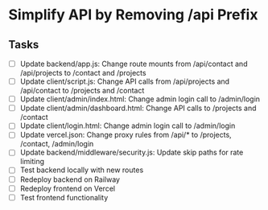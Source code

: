 # Simplify API by Removing /api Prefix

## Tasks

- [ ] Update backend/app.js: Change route mounts from /api/contact and /api/projects to /contact and /projects
- [ ] Update client/script.js: Change API calls from /api/projects and /api/contact to /projects and /contact
- [ ] Update client/admin/index.html: Change admin login call to /admin/login
- [ ] Update client/admin/dashboard.html: Change API calls to /projects and /contact
- [ ] Update client/login.html: Change admin login call to /admin/login
- [ ] Update vercel.json: Change proxy rules from /api/\* to /projects, /contact, /admin/login
- [ ] Update backend/middleware/security.js: Update skip paths for rate limiting
- [ ] Test backend locally with new routes
- [ ] Redeploy backend on Railway
- [ ] Redeploy frontend on Vercel
- [ ] Test frontend functionality
